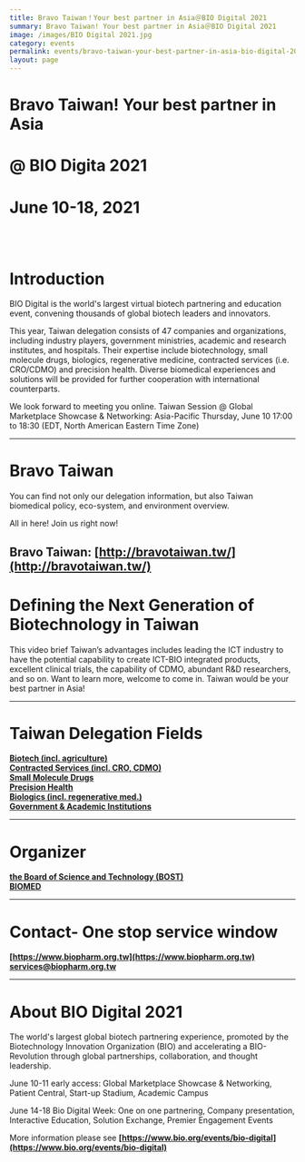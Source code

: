 ```yaml
---
title: Bravo Taiwan！Your best partner in Asia＠BIO Digital 2021
summary: Bravo Taiwan! Your best partner in Asia＠BIO Digital 2021
image: /images/BIO Digital 2021.jpg
category: events
permalink: events/bravo-taiwan-your-best-partner-in-asia-bio-digital-2021/
layout: page
---
```


# Bravo Taiwan! Your best partner in Asia
# @ BIO Digita 2021
# June 10-18, 2021
<br/>
<br/>


# **Introduction**
BIO Digital is the world's largest virtual biotech partnering and education event, convening thousands of global biotech leaders and innovators. 

This year, Taiwan delegation consists of 47 companies and organizations, including industry players, government ministries, academic and research institutes, and hospitals. Their expertise include biotechnology, small molecule drugs, biologics, regenerative medicine, contracted services (i.e. CRO/CDMO) and precision health. Diverse biomedical experiences and solutions will be provided for further cooperation with international counterparts.

We look forward to meeting you online. 
Taiwan Session @ Global Marketplace Showcase & Networking: Asia-Pacific
Thursday, June 10 17:00 to 18:30 (EDT, North American Eastern Time Zone)

---

# **Bravo Taiwan**
You can find not only our delegation information, but also Taiwan biomedical policy, eco-system, and environment overview. 

All in here! Join us right now!

**Bravo Taiwan:** [http://bravotaiwan.tw/](http://bravotaiwan.tw/)
---

# **Defining the Next Generation of Biotechnology in Taiwan**
This video brief Taiwan’s advantages includes leading the ICT industry to have the potential capability to create ICT-BIO integrated products, excellent clinical trials, the capability of CDMO, abundant R&D researchers, and so on. Want to learn more, welcome to come in. 
Taiwan would be your best partner in Asia!

---

# **Taiwan Delegation Fields**
**[Biotech (incl. agriculture)](http://bravotaiwan.tw/)**
<br/>
**[Contracted Services (incl. CRO, CDMO)](http://bravotaiwan.tw/)**
<br/>
**[Small Molecule Drugs](http://bravotaiwan.tw/)**
<br/>
**[Precision Health](http://bravotaiwan.tw/)**
<br/>
**[Biologics (incl. regenerative med.)](http://bravotaiwan.tw/)**
<br/>
**[Government & Academic Institutions](http://bravotaiwan.tw/)**

---

# **Organizer**
**[the Board of Science and Technology (BOST)](https://bost.ey.gov.tw/)**              
**[BIOMED](https://bio.taiwan.gov.tw/index.html)**


---

# **Contact- One stop service window**

**[https://www.biopharm.org.tw](https://www.biopharm.org.tw)** 
<br/>
**[services@biopharm.org.tw](services@biopharm.org.tw)** 

---

# **About BIO Digital 2021**
The world's largest global biotech partnering experience, promoted by the Biotechnology Innovation Organization (BIO) and accelerating a BIO-Revolution through global partnerships, collaboration, and thought leadership.

June 10-11 early access: 
Global Marketplace Showcase & Networking, Patient Central, Start-up Stadium, Academic Campus

June 14-18 Bio Digital Week: 
One on one partnering, Company presentation, Interactive Education, Solution Exchange, Premier Engagement Events 

More information please see **[https://www.bio.org/events/bio-digital](https://www.bio.org/events/bio-digital)**


